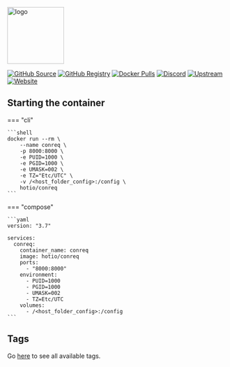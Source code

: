 [<img src="https://hotio.dev/img/conreq.png" alt="logo" height="130" width="130">](https://github.com/archmonger/conreq)

[![GitHub Source](https://img.shields.io/badge/github-source-ffb64c?style=flat-square&logo=github&logoColor=white&labelColor=757575)](https://github.com/hotio/conreq)
[![GitHub Registry](https://img.shields.io/badge/github-registry-ffb64c?style=flat-square&logo=github&logoColor=white&labelColor=757575)](https://github.com/orgs/hotio/packages/container/package/conreq)
[![Docker Pulls](https://img.shields.io/docker/pulls/hotio/conreq?color=ffb64c&style=flat-square&label=pulls&logo=docker&logoColor=white&labelColor=757575)](https://hub.docker.com/r/hotio/conreq)
[![Discord](https://img.shields.io/discord/610068305893523457?style=flat-square&color=ffb64c&label=discord&logo=discord&logoColor=white&labelColor=757575)](https://hotio.dev/discord)
[![Upstream](https://img.shields.io/badge/upstream-project-ffb64c?style=flat-square&labelColor=757575)](https://github.com/archmonger/conreq)
[![Website](https://img.shields.io/badge/website-hotio.dev-ffb64c?style=flat-square&labelColor=757575)](https://hotio.dev/containers/conreq)

## Starting the container

=== "cli"

    ```shell
    docker run --rm \
        --name conreq \
        -p 8000:8000 \
        -e PUID=1000 \
        -e PGID=1000 \
        -e UMASK=002 \
        -e TZ="Etc/UTC" \
        -v /<host_folder_config>:/config \
        hotio/conreq
    ```

=== "compose"

    ```yaml
    version: "3.7"

    services:
      conreq:
        container_name: conreq
        image: hotio/conreq
        ports:
          - "8000:8000"
        environment:
          - PUID=1000
          - PGID=1000
          - UMASK=002
          - TZ=Etc/UTC
        volumes:
          - /<host_folder_config>:/config
    ```

## Tags

Go [here](https://hotio.dev/tags-overview/#hotioconreq) to see all available tags.
